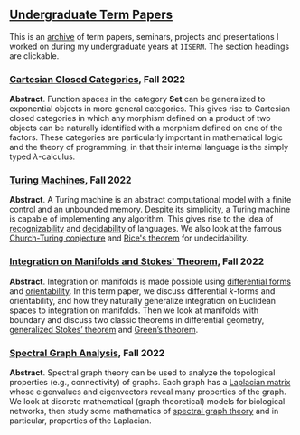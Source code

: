 ## [Undergraduate Term Papers](https://github.com/huidr/term-papers)

This is an [archive](archive.csv) of term papers, seminars, projects and presentations I worked on during my undergraduate years at `IISERM`. The section headings are clickable.

### [Cartesian Closed Categories](cartesian-closed-categories.pdf), Fall 2022

**Abstract**. Function spaces in the category **Set** can be generalized to exponential objects in more general categories. This gives rise to Cartesian closed categories in which any morphism defined on a product of two objects can be naturally identified with a morphism defined on one of the factors. These categories are particularly important in mathematical logic and the theory of programming, in that their internal language is the simply typed $\lambda$-calculus.

### [Turing Machines](https://github.com/huidr/turing-machines), Fall 2022

**Abstract**. A Turing machine is an abstract computational model with a finite control and an unbounded memory. Despite its simplicity, a Turing machine is capable of implementing any algorithm. This gives rise to the idea of [recognizability](https://en.wikipedia.org/wiki/Recursively_enumerable_language) and [decidability](https://en.wikipedia.org/wiki/Recursive_language) of languages. We also look at the famous [Church-Turing conjecture](https://en.wikipedia.org/wiki/Church%E2%80%93Turing_thesis) and [Rice's theorem](https://en.wikipedia.org/wiki/Rice%27s_theorem) for undecidability.

### [Integration on Manifolds and Stokes' Theorem](integration-on-manifolds.pdf), Fall 2022

**Abstract**. Integration on manifolds is made possible using [differential forms](https://en.wikipedia.org/wiki/Differential_form) and [orientability](https://en.wikipedia.org/wiki/Orientability). In
this term paper, we discuss differential *k*-forms and orientability, and how they naturally
generalize integration on Euclidean spaces to integration on manifolds. Then we look at
manifolds with boundary and discuss two classic theorems in differential geometry, [generalized Stokes’
theorem](https://en.wikipedia.org/wiki/Generalized_Stokes_theorem) and [Green’s theorem](https://en.wikipedia.org/wiki/Green%27s_theorem).

### [Spectral Graph Analysis](https://github.com/huidr/spectral-graph-analysis), Fall 2022

**Abstract**. Spectral graph theory can be used to analyze the topological properties (e.g., connectivity) of graphs. Each graph has a [Laplacian matrix](https://en.wikipedia.org/wiki/Laplacian_matrix) whose eigenvalues and eigenvectors reveal many properties of the graph. We look at discrete mathematical (graph theoretical) models for biological networks, then study some mathematics of [spectral graph theory](https://en.wikipedia.org/wiki/Spectral_graph_theory) and in particular, properties of the Laplacian.
